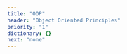 ```yaml
---
title: "OOP"
header: "Object Oriented Principles"
priority: "1"
dictionary: {}
next: "none"
---
```

